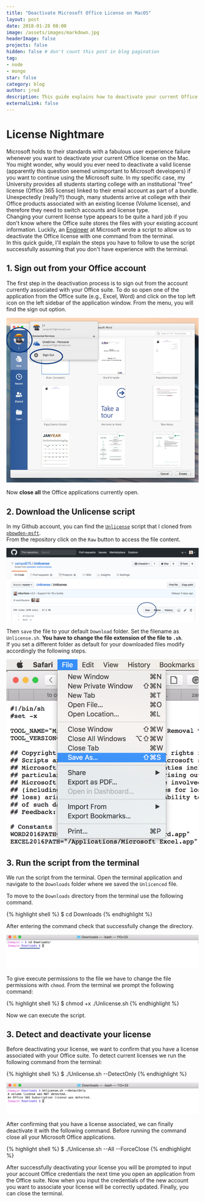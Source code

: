 ```yaml
---
title: "Deactivate Microsoft Office License on MacOS"
layout: post
date: 2018-01-28 08:00
image: /assets/images/markdown.jpg
headerImage: false
projects: false
hidden: false # don't count this post in blog pagination
tag:
- node
- mongo
star: false
category: blog
author: jrod
description: This guide explains how to deactivate your current Office license
externalLink: false
---
```


# License Nightmare
Microsoft holds to their standards with a fabulous user experience failure whenever you want to deactivate your current Office license on the Mac.  
You might wonder, why would you ever need to deactivate a valid license (apparently this question seemed unimportant to Microsoft developers) if you want to continue using the Microsoft suite. In my specific case, my University provides all students starting college with an institutional "free" license (Office 365 license) linked to their email account as part of a bundle. Unexpectedly (really?!) though, many students arrive at college with their Office products associated with an existing license (Volume license), and therefore they need to switch accounts and license type.  
Changing your current license type appears to be quite a hard job if you don't know where the Office suite stores the files with your existing account information. Luckily, an [Engineer](https://github.com/pbowden-msft) at Microsoft wrote a script to allow us to deactivate the Office license with one command from the terminal.  
In this quick guide, I'll explain the steps you have to follow to use the script successfully assuming that you don't have experience with the terminal.  

## 1. Sign out from your Office account
The first step in the deactivation process is to sign out from the account currently associated with your Office suite. To do so open one of the application from the Office suite (e.g., Excel, Word) and click on the top left icon on the left sidebar of the application window. From the menu, you will find the sign out option.

![logout](/assets/images/posts/deactivate-office-license-mac/logout.png)  

Now **close all** the Office applications currently open.

## 2.  Download the Unlicense script  
In my Github account, you can find the [`Unlicense`](https://github.com/zampolli75/Unlicense/blob/master/Unlicense) script that I cloned from [`pbowden-msft`](https://github.com/pbowden-msft).  
From the repository click on the `Raw` button to access the file content.

![rawdata](/assets/images/posts/deactivate-office-license-mac/githubraw.png)

Then `save` the file to your default `Download` folder. Set the filename as `Unlicense.sh`. **You have to change the file extension of the file to `.sh`**.  
If you set a different folder as default for your downloaded files modify accordingly the following steps.  


![saveas](/assets/images/posts/deactivate-office-license-mac/saveas.png)


## 3. Run the script from the terminal  
We run the script from the terminal. Open the terminal application and navigate to the `Downloads` folder where we saved the `Unlicenced` file.

To move to the `Downloads` directory from the terminal use the following command.

{% highlight shell %}
$ cd Downloads
{% endhighlight %}

After entering the command check that successfully change the directory.

![downloads](/assets/images/posts/deactivate-office-license-mac/downloads.png)

To give execute permissions to the file we have to change the file permissions with `chmod`. From the terminal we prompt the following command:

{% highlight shell %}
$ chmod +x ./Unlicense.sh
{% endhighlight %}

Now we can execute the script.

## 3. Detect and deactivate your license
Before deactivating your license, we want to confirm that you have a license associated with your Office suite. To detect current licenses we run the following command from the terminal:

{% highlight shell %}
$ ./Unlicense.sh --DetectOnly
{% endhighlight %}

![downloads](/assets/images/posts/deactivate-office-license-mac/detect.png)

After confirming that you have a license associated, we can finally deactivate it with the following command. Before running the command close all your Microsoft Office applications.

{% highlight shell %}
$ ./Unlicense.sh --All --ForceClose
{% endhighlight %}

After successfully deactivating your license you will be prompted to input your account Office credentials the next time you open an application from the Office suite. Now when you input the credentials of the new account you want to associate your license will be correctly updated. Finally, you can close the terminal.